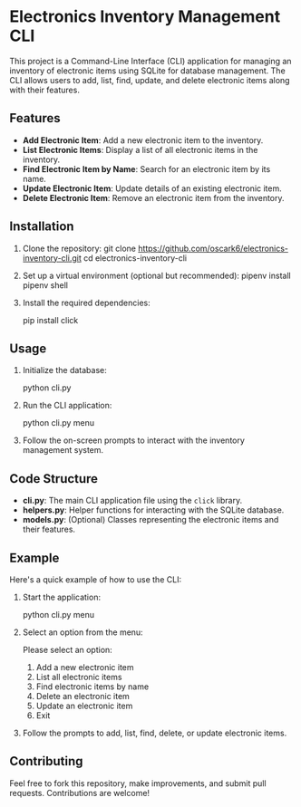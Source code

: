 # Electronics Inventory Management CLI

This project is a Command-Line Interface (CLI) application for managing an inventory of electronic items using SQLite for database management. The CLI allows users to add, list, find, update, and delete electronic items along with their features.

## Features

- **Add Electronic Item**: Add a new electronic item to the inventory.
- **List Electronic Items**: Display a list of all electronic items in the inventory.
- **Find Electronic Item by Name**: Search for an electronic item by its name.
- **Update Electronic Item**: Update details of an existing electronic item.
- **Delete Electronic Item**: Remove an electronic item from the inventory.

## Installation

1. Clone the repository:
    git clone https://github.com/oscark6/electronics-inventory-cli.git
    cd electronics-inventory-cli

2. Set up a virtual environment (optional but recommended):
  pipenv install
pipenv shell
    

3. Install the required dependencies:
  
    pip install click
  

## Usage

1. Initialize the database:
   
    python cli.py
   

2. Run the CLI application:
   
    python cli.py menu
   

3. Follow the on-screen prompts to interact with the inventory management system.

## Code Structure

- **cli.py**: The main CLI application file using the `click` library.
- **helpers.py**: Helper functions for interacting with the SQLite database.
- **models.py**: (Optional) Classes representing the electronic items and their features.

## Example

Here's a quick example of how to use the CLI:

1. Start the application:
   
    python cli.py menu
   

2. Select an option from the menu:
  
    Please select an option:
    1. Add a new electronic item
    2. List all electronic items
    3. Find electronic items by name
    4. Delete an electronic item
    5. Update an electronic item
    0. Exit
    

3. Follow the prompts to add, list, find, delete, or update electronic items.

## Contributing

Feel free to fork this repository, make improvements, and submit pull requests. Contributions are welcome!



